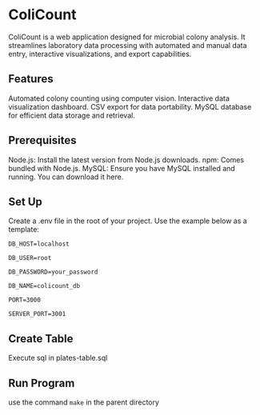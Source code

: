 # ColiCount
ColiCount is a web application designed for microbial colony analysis. It streamlines laboratory data processing with automated and manual data entry, interactive visualizations, and export capabilities.

## Features
Automated colony counting using computer vision.
Interactive data visualization dashboard.
CSV export for data portability.
MySQL database for efficient data storage and retrieval.

## Prerequisites
Node.js: Install the latest version from Node.js downloads.
npm: Comes bundled with Node.js.
MySQL: Ensure you have MySQL installed and running. You can download it here.

## Set Up
Create a .env file in the root of your project. Use the example below as a template:

`DB_HOST=localhost`

`DB_USER=root`

`DB_PASSWORD=your_password`

`DB_NAME=colicount_db`

`PORT=3000`

`SERVER_PORT=3001`

## Create Table
Execute sql in plates-table.sql

## Run Program
use the command `make` in the parent directory
